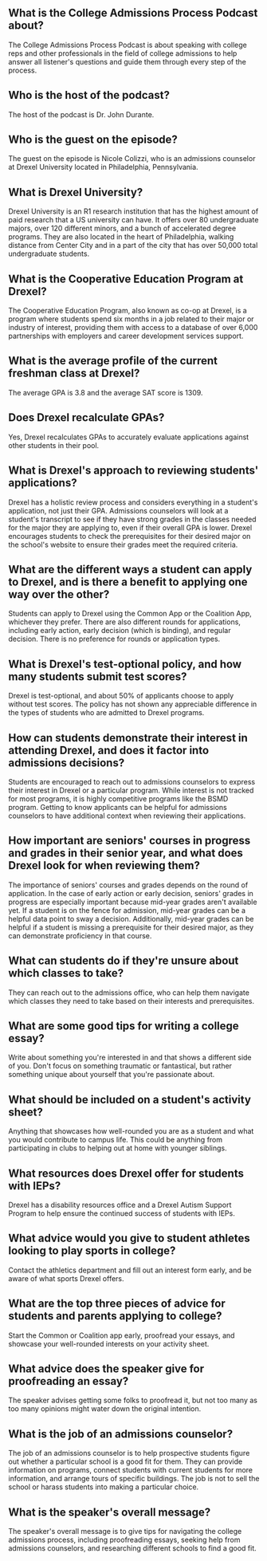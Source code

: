 ## What is the College Admissions Process Podcast about?
The College Admissions Process Podcast is about speaking with college reps and other professionals in the field of college admissions to help answer all listener's questions and guide them through every step of the process.

## Who is the host of the podcast?
The host of the podcast is Dr. John Durante.

## Who is the guest on the episode?
The guest on the episode is Nicole Colizzi, who is an admissions counselor at Drexel University located in Philadelphia, Pennsylvania.

## What is Drexel University?
Drexel University is an R1 research institution that has the highest amount of paid research that a US university can have. It offers over 80 undergraduate majors, over 120 different minors, and a bunch of accelerated degree programs. They are also located in the heart of Philadelphia, walking distance from Center City and in a part of the city that has over 50,000 total undergraduate students.

## What is the Cooperative Education Program at Drexel?
The Cooperative Education Program, also known as co-op at Drexel, is a program where students spend six months in a job related to their major or industry of interest, providing them with access to a database of over 6,000 partnerships with employers and career development services support.

## What is the average profile of the current freshman class at Drexel?
The average GPA is 3.8 and the average SAT score is 1309.

## Does Drexel recalculate GPAs?
Yes, Drexel recalculates GPAs to accurately evaluate applications against other students in their pool.

## What is Drexel's approach to reviewing students' applications?
Drexel has a holistic review process and considers everything in a student's application, not just their GPA. Admissions counselors will look at a student's transcript to see if they have strong grades in the classes needed for the major they are applying to, even if their overall GPA is lower. Drexel encourages students to check the prerequisites for their desired major on the school's website to ensure their grades meet the required criteria.

## What are the different ways a student can apply to Drexel, and is there a benefit to applying one way over the other?
Students can apply to Drexel using the Common App or the Coalition App, whichever they prefer. There are also different rounds for applications, including early action, early decision (which is binding), and regular decision. There is no preference for rounds or application types.

## What is Drexel's test-optional policy, and how many students submit test scores?
Drexel is test-optional, and about 50% of applicants choose to apply without test scores. The policy has not shown any appreciable difference in the types of students who are admitted to Drexel programs.

## How can students demonstrate their interest in attending Drexel, and does it factor into admissions decisions?
Students are encouraged to reach out to admissions counselors to express their interest in Drexel or a particular program. While interest is not tracked for most programs, it is highly competitive programs like the BSMD program. Getting to know applicants can be helpful for admissions counselors to have additional context when reviewing their applications.

## How important are seniors' courses in progress and grades in their senior year, and what does Drexel look for when reviewing them?
The importance of seniors' courses and grades depends on the round of application. In the case of early action or early decision, seniors' grades in progress are especially important because mid-year grades aren't available yet. If a student is on the fence for admission, mid-year grades can be a helpful data point to sway a decision. Additionally, mid-year grades can be helpful if a student is missing a prerequisite for their desired major, as they can demonstrate proficiency in that course.

## What can students do if they're unsure about which classes to take?
They can reach out to the admissions office, who can help them navigate which classes they need to take based on their interests and prerequisites.

## What are some good tips for writing a college essay?
Write about something you're interested in and that shows a different side of you. Don't focus on something traumatic or fantastical, but rather something unique about yourself that you're passionate about.

## What should be included on a student's activity sheet?
Anything that showcases how well-rounded you are as a student and what you would contribute to campus life. This could be anything from participating in clubs to helping out at home with younger siblings.

## What resources does Drexel offer for students with IEPs?
Drexel has a disability resources office and a Drexel Autism Support Program to help ensure the continued success of students with IEPs.

## What advice would you give to student athletes looking to play sports in college?
Contact the athletics department and fill out an interest form early, and be aware of what sports Drexel offers.

## What are the top three pieces of advice for students and parents applying to college?
Start the Common or Coalition app early, proofread your essays, and showcase your well-rounded interests on your activity sheet.

## What advice does the speaker give for proofreading an essay?
The speaker advises getting some folks to proofread it, but not too many as too many opinions might water down the original intention. 

## What is the job of an admissions counselor?
The job of an admissions counselor is to help prospective students figure out whether a particular school is a good fit for them. They can provide information on programs, connect students with current students for more information, and arrange tours of specific buildings. The job is not to sell the school or harass students into making a particular choice. 

## What is the speaker's overall message?
The speaker's overall message is to give tips for navigating the college admissions process, including proofreading essays, seeking help from admissions counselors, and researching different schools to find a good fit.

